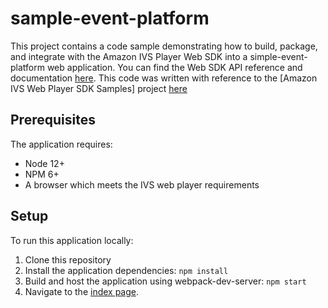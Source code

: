 # sample-event-platform

This project contains a code sample demonstrating how to build, package, and integrate with the Amazon IVS Player Web SDK into a simple-event-platform web application. You can find the Web SDK API reference and documentation [here](https://docs.aws.amazon.com/ivs/). This code was written with reference to the [Amazon IVS Web Player SDK Samples] project [here](https://github.com/aws-samples/amazon-ivs-player-web-sample)

## Prerequisites
The application requires:
* Node 12+
* NPM 6+
* A browser which meets the IVS web player requirements

## Setup
To run this application locally:
1. Clone this repository
2. Install the application dependencies: 
`npm install`
3. Build and host the application using webpack-dev-server: 
`npm start`
4. Navigate to the [index page](http://localhost:8080/index.html).

